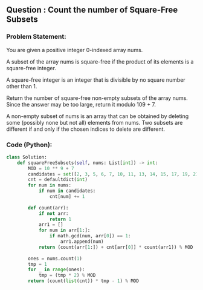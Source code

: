 ## Question : Count the number of Square-Free Subsets

### Problem Statement:
You are given a positive integer 0-indexed array nums.

A subset of the array nums is square-free if the product of its elements is a square-free integer.

A square-free integer is an integer that is divisible by no square number other than 1.

Return the number of square-free non-empty subsets of the array nums. Since the answer may be too large, return it modulo 109 + 7.

A non-empty subset of nums is an array that can be obtained by deleting some (possibly none but not all) elements from nums. Two subsets are different if and only if the chosen indices to delete are different.

 
### Code (Python):
```python
class Solution:
    def squareFreeSubsets(self, nums: List[int]) -> int:
        MOD = 10 ** 9 + 7
        candidates = set([2, 3, 5, 6, 7, 10, 11, 13, 14, 15, 17, 19, 21, 22, 23, 26, 29, 30])
        cnt = defaultdict(int)
        for num in nums:
            if num in candidates:
                cnt[num] += 1
        
        def count(arr):
            if not arr:
                return 1
            arr1 = []
            for num in arr[1:]:
                if math.gcd(num, arr[0]) == 1:
                    arr1.append(num)
            return (count(arr[1:]) + cnt[arr[0]] * count(arr1)) % MOD
            
        ones = nums.count(1)
        tmp = 1
        for _ in range(ones):
            tmp = (tmp * 2) % MOD
        return (count(list(cnt)) * tmp - 1) % MOD

